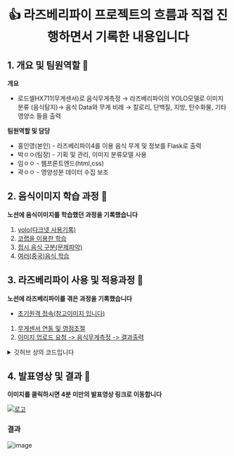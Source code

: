 # <center> :+1: 라즈베리파이 프로젝트의 흐름과 직접 진행하면서 기록한 내용입니다</center>


## 1. 개요 및 팀원역할 :dart:
  
**개요**
* 로드셀HX711(무게센서)로 음식무게측정 → 라즈베리파이의 YOLO모델로 이미지 분류 (음식탐지)→ 음식 Data와 무게 비례 → 칼로리, 단백질, 지방, 탄수화물, 기타 영양소 들을 출력



**팀원역할 및 담당**
- 홍인영(본인) - 라즈베리파이4를 이용 음식 무게 및 정보를 Flask로 출력
- 박ㅇㅇ(팀장) - 기획 및 관리, 이미지 분류모델 사용
- 임ㅇㅇ - 웹프론트엔드(html,css)
- 곽ㅇㅇ - 영양성분 데이터 수집 보조






## 2. 음식이미지 학습 과정 :pushpin:
 **노션에 음식이미지를 학습했던 과정을 기록했습니다**
 
  1. [yolo(다크넷 사용기록)](https://deeply-saturnalia-5c9.notion.site/yolo-948e9fa7376a4725be51f60f6693a1be)
  2. [코랩을 이용한 학습](https://deeply-saturnalia-5c9.notion.site/691a91b2f9844a71a608e14ffe25f79a)
  3. [접시,음식 구분(문제파악)](https://deeply-saturnalia-5c9.notion.site/1f9c5994065745749a9f354636d67be5)
  4. [여러(중국)음식 학습](https://deeply-saturnalia-5c9.notion.site/86921f77a6ec42338751fd1c412d9a47)
    
    
## 3. 라즈베리파이 사용 및 적용과정 :pushpin:
  **노션에 라즈베리파이를 겪은 과정을 기록했습니다**
  
  * [초기원격 접속(참고이미지 입니다)](https://deeply-saturnalia-5c9.notion.site/PC-b42af89c934d431580515ce392cfdcbd)
  1. [무게센서 연동 및 영점조절](https://deeply-saturnalia-5c9.notion.site/4340635a6af14bedafa46705c0115041)
  2. [이미지 업로드 요청 -> 음식무게측정 -> 결과출력](https://deeply-saturnalia-5c9.notion.site/a93c72a97c8042569db3fd34be03da73)

<details>
<summary>깃허브 상의 코드입니다</summary>
<div markdown="1">       

1. [음식의 무게에 대한 정보추출](https://github.com/IT-HONGREAT/Raspberrypi/blob/6381902976344e83b7f679b9094fb6cd8bd769ff/Firstproject_for_versions/app.py#L20)
2. [무게센서 작동방식 및 음식무게 알고리즘](https://github.com/IT-HONGREAT/Raspberrypi/blob/6381902976344e83b7f679b9094fb6cd8bd769ff/Firstproject_for_versions/hx711py/example.py#L39)

</div>
</details>



## 4. 발표영상 및 결과 :movie_camera:

**이미지를 클릭하시면 4분 미만의 발표영상 링크로 이동합니다**

[![로고](https://user-images.githubusercontent.com/80932397/144426700-16ac06b9-39ea-47cb-9a2d-88dcb4c1f789.png)](https://youtu.be/kKvXxpI597g) 

### 결과
![image](https://user-images.githubusercontent.com/80932397/142378323-7c306e40-fe96-4f0f-b798-80fe49c53df3.png)

